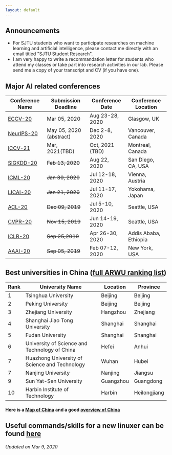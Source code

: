 ```yaml
---
layout: default
---
```

## Announcements
*  For SJTU students who want to participate researches on machine learning and artificial intelligence, please contact me directly with an email titled "SJTU Student Research".
* I am very happy to write a recommandation letter for students who attend my classes or take part into research activities in our lab. Please send me a copy of your transcript and CV (if you have one). 

## Major AI related conferences

Conference Name  | Submission Deadline | Conference Date |Conference Location 
----------------- | -------------| -------------|-------------
[ECCV-20](https://eccv2020.eu/)|Mar 05, 2020|Aug 23-28, 2020|Glasgow, UK
[NeurIPS-20](https://nips.cc/Conferences/2020)| May 05, 2020 (abstract)| Dec 2-8, 2020|Vancouver, Canada
[ICCV-21](https://www.thecvf.com/?page_id=100)|Mar, 2021(TBD)|Oct, 2021 (TBD)|Montreal, Canada
[SIGKDD-20](https://www.kdd.org/kdd2020/#!) | ~~Feb 13, 2020~~ | Aug 22, 2020 | San Diego, CA, USA
[ICML-20](https://icml.cc/Conferences/2020)| ~~Jan 30, 2020~~| Jul 12-18, 2020|Vienna, Austria
[IJCAI-20](http://www.ijcai20.org) | ~~Jan 21, 2020~~|Jul 11-17, 2020|Yokohama, Japan
[ACL-20](https://acl2020.org/)|~~Dec 09, 2019~~|Jul 5-10, 2020|Seattle, USA
[CVPR-20](http://cvpr2020.thecvf.com/) | ~~Nov 15, 2019~~|Jun 14-19, 2020|Seattle, USA
[ICLR-20](https://iclr.cc/) | ~~Sep 25,2019~~| Apr 26-30, 2020|Addis Ababa, Ethiopia
[AAAI-20](https://aaai.org/Conferences/AAAI-20/)| ~~Sep 05, 2019~~| Feb 07-12, 2020| New York, USA


## Best universities in China ([full ARWU ranking list](http://www.shanghairanking.com/Chinese_Universities_Rankings/Overall-Ranking-2019.html))

Rank | University Name | Location | Province
----- | ------------ | --------- | ----------
1	|Tsinghua University |	Beijing | Beijing
2	|Peking University	|Beijing | Beijing
3	|Zhejiang University	|Hangzhou | Zhejiang
4	|Shanghai Jiao Tong University|	Shanghai | Shanghai
5	|Fudan University	|Shanghai | Shanghai
6	|University of Science and Technology of China|	Hefei |Anhui
7	|Huazhong University of Science and Technology|	Wuhan | Hubei
7	|Nanjing University	|Nanjing | Jiangsu
9	|Sun Yat-Sen University	|Guangzhou | Guangdong
10	|Harbin Institute of Technology	|Harbin | Heilongjiang

#### Here is a [Map of China](https://www.chinadiscovery.com/china-maps/china-provincial-map.html) and a good [overview of China](https://www.chinadiscovery.com/travel-guide/facts.html)

## Useful commands/skills for a new linuxer can be found [here](linux.md)
 

###### Updated on Mar 9, 2020


